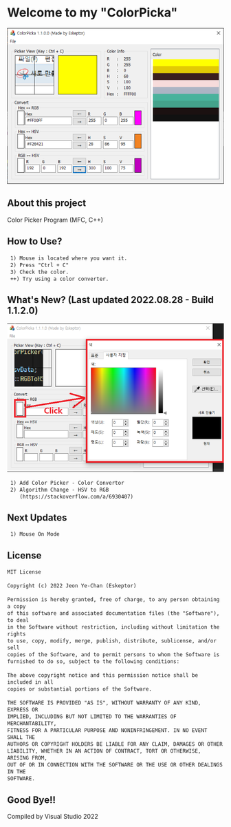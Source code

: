 # Welcome to my "ColorPicka"
![homepage](./ScreenShot/ScreenShot01.PNG)
## About this project
Color Picker Program (MFC, C++)
## How to Use?
```
 1) Mouse is located where you want it.
 2) Press "Ctrl + C"
 3) Check the color.
 ++) Try using a color converter.
```
## What's New? (Last updated 2022.08.28 - Build 1.1.2.0)
![Add Color Picker](./ScreenShot/ScreenShot02.png)
```
 1) Add Color Picker - Color Convertor
 2) Algorithm Change - HSV to RGB
    (https://stackoverflow.com/a/6930407)
```
## Next Updates
```
 1) Mouse On Mode
```
## License
```
MIT License

Copyright (c) 2022 Jeon Ye-Chan (Eskeptor)

Permission is hereby granted, free of charge, to any person obtaining a copy
of this software and associated documentation files (the "Software"), to deal
in the Software without restriction, including without limitation the rights
to use, copy, modify, merge, publish, distribute, sublicense, and/or sell
copies of the Software, and to permit persons to whom the Software is
furnished to do so, subject to the following conditions:

The above copyright notice and this permission notice shall be included in all
copies or substantial portions of the Software.

THE SOFTWARE IS PROVIDED "AS IS", WITHOUT WARRANTY OF ANY KIND, EXPRESS OR
IMPLIED, INCLUDING BUT NOT LIMITED TO THE WARRANTIES OF MERCHANTABILITY,
FITNESS FOR A PARTICULAR PURPOSE AND NONINFRINGEMENT. IN NO EVENT SHALL THE
AUTHORS OR COPYRIGHT HOLDERS BE LIABLE FOR ANY CLAIM, DAMAGES OR OTHER
LIABILITY, WHETHER IN AN ACTION OF CONTRACT, TORT OR OTHERWISE, ARISING FROM,
OUT OF OR IN CONNECTION WITH THE SOFTWARE OR THE USE OR OTHER DEALINGS IN THE
SOFTWARE.
```
## Good Bye!!
Compiled by Visual Studio 2022